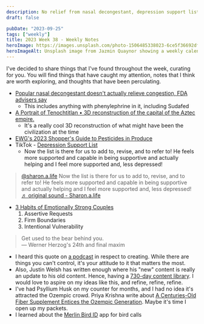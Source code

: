```yaml
---
description: No relief from nasal decongestant, depression support list
draft: false

pubDate: "2023-09-25"
tags: ["weekly"]
title: 2023 Week 38 - Weekly Notes
heroImage: https://images.unsplash.com/photo-1506485338023-6ce5f36692df?ixlib=rb-4.0.3&ixid=M3wxMjA3fDB8MHxwaG90by1wYWdlfHx8fGVufDB8fHx8fA%3D%3D&auto=format&fit=crop&w=2370&q=80
heroImageAlt: Unsplash image from Jazmin Quaynor showing a weekly calendar
---
```


I've decided to share things that I've found throughout the week, curating for you. You will find things that have caught my attention, notes that I think are worth exploring, and thoughts that have been perculating.

- [Popular nasal decongestant doesn't actually relieve congestion, FDA advisers say](https://apnews.com/article/sudafed-decongestants-phenylephrine-pseudoephedrine-fda-0f140bafae9a500c5fba05fe764ecb66)
  - This includes anything with phenylephrine in it, including Sudafed
- [A Portrait of Tenochtitlan • 3D reconstruction of the capital of the Aztec empire.](https://tenochtitlan.thomaskole.nl/)
  - It's a really cool 3D reconstruction of what might have been the civilization at the time
- [EWG's 2023 Shopper's Guide to Pesticides in Produce](https://www.ewg.org/foodnews/clean-fifteen.php)
- TikTok - [Depression Support List](https://www.tiktok.com/t/ZT8jK3mpT/)
  - Now the list is there for us to add to, revise, and to refer to! He feels more supported and capable in being supportive and actually helping and I feel more supported and, less depressed!

<blockquote
  class="tiktok-embed"
  cite="https://www.tiktok.com/@sharon.a.life/video/7280600828338081066"
  data-video-id="7280600828338081066"
  style="max-width: 605px;min-width: 325px;"
>
  <section>
    <a
      target="_blank"
      title="@sharon.a.life"
      href="https://www.tiktok.com/@sharon.a.life?refer=embed"
      >@sharon.a.life</a
    >
    Now the list is there for us to add to, revise, and to refer to! He feels more supported and capable in being supportive and actually helping and I feel more supported and, less depressed!
    <a
      target="_blank"
      title="♬ original sound - Sharon.a.life"
      href="https://www.tiktok.com/music/original-sound-7280600846235142954?refer=embed"
      >♬ original sound - Sharon.a.life</a
    >
  </section>
</blockquote>
<script async src="https://www.tiktok.com/embed.js"></script>

- [3 Habits of Emotionally Strong Couples](https://www.thefriendlymind.com/3-habits-of-emotionally-strong-couples/?ck_subscriber_id=2281973317)
  1. Assertive Requests
  2. Firm Boundaries
  3. Intentional Vulnerability

> Get used to the bear behind you.  
> — Werner Herzog's 24th and final maxim

- I heard this quote on [a podcast](https://www.relay.fm/focused/186) in respect to creating. While there are things you can't control, it's your attitude to it that matters the most.
- Also, Justin Welsh has written enough where his "new" content is really an update to his old content. Hence, having a [730-day content library](https://www.justinwelsh.me/newsletter/build-a-content-library). I would love to aspire on my ideas like this, and refine, refine, refine.
- I've had Psyllium Husk on my counter for months, and I had no idea it's attracted the Ozempic crowd. Priya Krishna write about [A Centuries-Old Fiber Supplement Entices the Ozempic Generation](https://www.nytimes.com/2023/08/17/dining/psyllium-husks.html). Maybe it's time I open up my packets.
- I learned about the [Merlin Bird ID](https://merlin.allaboutbirds.org/) app for bird calls
